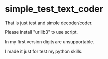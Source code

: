 # simple_test_text_coder
That is just test and simple decoder/coder.

Please install "urllib3" to use script.

In my first version digits are unsupportable.

I made it just for test my python skills.
